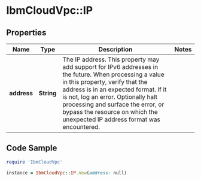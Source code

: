 # IbmCloudVpc::IP

## Properties

Name | Type | Description | Notes
------------ | ------------- | ------------- | -------------
**address** | **String** | The IP address. This property may add support for IPv6 addresses in the future. When processing a value in this property, verify that the address is in an expected format. If it is not, log an error. Optionally halt processing and surface the error, or bypass the resource on which the unexpected IP address format was encountered. | 

## Code Sample

```ruby
require 'IbmCloudVpc'

instance = IbmCloudVpc::IP.new(address: null)
```


